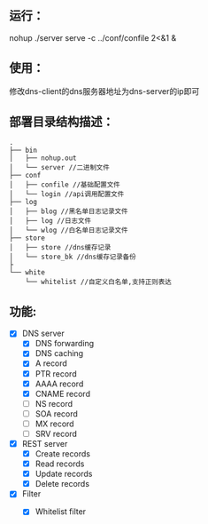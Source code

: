 ## 运行：
   nohup ./server serve -c ../conf/confile 2<&1 &
## 使用：
   修改dns-client的dns服务器地址为dns-server的ip即可
## 部署目录结构描述：
```
.
├── bin
│   ├── nohup.out
│   └── server //二进制文件
├── conf
│   ├── confile //基础配置文件
│   └── login //api调用配置文件
├── log
│   ├── blog //黑名单日志记录文件
│   ├── log //日志文件
│   └── wlog //白名单日志记录文件
├── store
│   ├── store //dns缓存记录
│   └── store_bk //dns缓存记录备份
├
└── white
    └── whitelist //自定义白名单,支持正则表达
```

## 功能:
- [x] DNS server
  - [x] DNS forwarding
  - [x] DNS caching
  - [x] A record
  - [x] PTR record
  - [x] AAAA record
  - [x] CNAME record
  - [ ] NS record
  - [ ] SOA record
  - [ ] MX record
  - [ ] SRV record
- [x] REST server
  - [x] Create records
  - [x] Read records
  - [x] Update records
  - [x] Delete records
- [x] Filter
  - [x] Whitelist filter


   